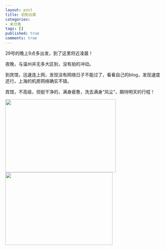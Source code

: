 ```yaml
---
layout: post
title: 初到云南
categories:
- 未分类
tags: []
published: true
comments: true
---
```

<p><p>
29号的晚上9点多出发，到了这里将近凌晨！ 
</p>
<p>
夜晚，与温州并无多大区别，没有拍的冲动。&nbsp; 
</p>
<p>
到宾馆，迅速连上网，发现没有网络日子不能过了，看看自己的blog，发现速度还行，上海的机房网络确实不错。 
</p>
<p>
宾馆，不高级，但挺干净的，满身疲惫，洗去满身&ldquo;风尘&rdquo;，期待明天的行程！ 
</p>
<img style="width: 350px; height: 231px" src="/image.axd?picture=SNV10005_%e7%bc%96%e8%be%91%e5%89%af%e6%9c%ac2.jpg" alt="" width="350" height="231" /> <img style="width: 340px; height: 230px" src="/image.axd?picture=SNV10002%e5%89%af%e6%9c%ac.jpg" alt="" width="340" height="230" />
</p>

